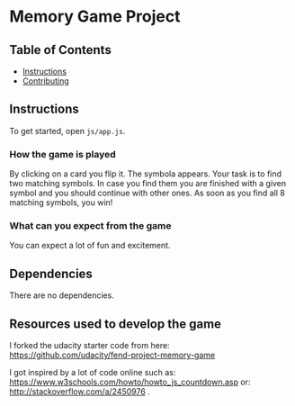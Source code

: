 # Memory Game Project

## Table of Contents

* [Instructions](#instructions)
* [Contributing](#contributing)

## Instructions
To get started, open `js/app.js`.

### How the game is played
By clicking on a card you flip it. The symbola appears. Your task is to find two matching symbols. In case you find them you are finished with a given symbol and you should continue with other ones. As soon as you find all 8 matching symbols, you win!

### What can you expect from the game
You can expect a lot of fun and excitement.

## Dependencies
There are no dependencies.

##  Resources used to develop the game

I forked the udacity starter code from here: https://github.com/udacity/fend-project-memory-game

I got inspired by a lot of code online such as: https://www.w3schools.com/howto/howto_js_countdown.asp or: http://stackoverflow.com/a/2450976 .




    
    
   
